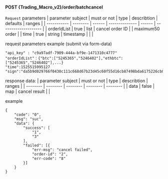 ﻿#### POST {Trading_Macro_v2}/order/batchcancel
`Request` parameters
| parameter subject | must or not | type | describtion | defaults | ranges       |
| ----------- | -------- | ------ | -------------- | ------ | -------------------- |
| orderIdList | true     | list   | cancel order ID |        | maximum50 order |
| time        | true     | string | timestamp   |        |                      |

request parameters example  (submit via form-data)
```
"api_key" : "c9a97adf-7909-444a-bf9e-1471310c4777"
"orderIdList"：{"btc":["5245365","5246402"],"ethbtc":["5245365","5246402"],...}
"time":1525515995127
"sign":"da5b9d029766f0430c111c668d67b23d45c60f55d16cb87498bda6175226cb0c8cadb1dbeb493317bd9740421ca0cbd01df218f6ae5b95decd9a410e9d317bb7"
```

response data:
| parameter subject | must or not | type | describtion | ranges |
| -------- | -------- | -------- | -------- | -------- |
| data     | false    | map      | cancel result |          |

example

```
{
	"code": "0",
	"msg": "suc",
	"data": {
		"success": [
			"1",
			"3"
		],
		"failed": [{
			"err-msg": "cancel failed",
			"order-id": "2",
			"err-code": "8"
		}]
	}
}
```